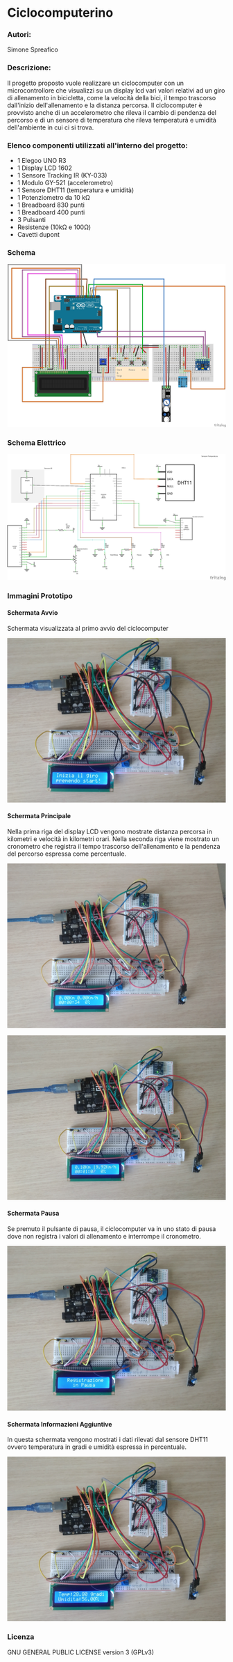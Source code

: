 # Ciclocomputerino

### Autori:
Simone Spreafico

### Descrizione:

Il progetto proposto vuole realizzare un ciclocomputer con un microcontrollore che visualizzi su un display lcd vari valori relativi ad un giro di allenamento in bicicletta, come la velocità della bici, il tempo trascorso dall'inizio dell'allenamento e la distanza percorsa. Il ciclocomputer è provvisto anche di un accelerometro che rileva il cambio di pendenza del percorso e di un sensore di temperatura che rileva temperaturà e umidità dell'ambiente in cui ci si trova.

### Elenco componenti utilizzati all'interno del progetto:

- 1 Elegoo UNO R3
- 1 Display LCD 1602
- 1 Sensore Tracking IR (KY-033)
- 1 Modulo GY-521 (accelerometro)
- 1 Sensore DHT11 (temperatura e umidità)
- 1 Potenziometro da 10 kΩ
- 1 Breadboard 830 punti
- 1 Breadboard 400 punti
- 3 Pulsanti
- Resistenze (10kΩ e 100Ω)
- Cavetti dupont

### Schema
![Schema generale](ciclocomputerino-schema.jpg)

### Schema Elettrico
![Schema elettrico](ciclocomputerino-schema-elettrico.jpg)

### Immagini Prototipo

#### Schermata Avvio
Schermata visualizzata al primo avvio del ciclocomputer

![Schermata avvio](fotografie/schermata-iniziale.jpg)

#### Schermata Principale
Nella prima riga del display LCD vengono mostrate distanza percorsa in kilometri
e velocità in kilometri orari. Nella seconda riga viene mostrato un cronometro che 
registra il tempo trascorso dell'allenamento e la pendenza del percorso espressa
come percentuale.

![Schermata principale 1](fotografie/schermata-principale.jpg)

![Schermata principale 2](fotografie/schermata-principale2.jpg)

#### Schermata Pausa
Se premuto il pulsante di pausa, il ciclocomputer va in uno stato di pausa dove 
non registra i valori di allenamento e interrompe il cronometro.

![Schermata pausa](fotografie/schermata-pausa.jpg)

#### Schermata Informazioni Aggiuntive
In questa schermata vengono mostrati i dati rilevati dal sensore DHT11 ovvero 
temperatura in gradi e umidità espressa in percentuale.

![Schermata informazioni](fotografie/schermata-info.jpg)

### Licenza
GNU GENERAL PUBLIC LICENSE version 3 (GPLv3)


